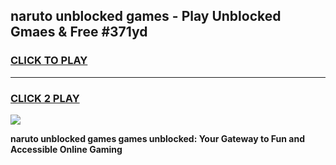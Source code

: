
## naruto unblocked games - Play Unblocked Gmaes & Free #371yd
<h3>
<a href="https://news.freeplayer.one?title=naruto_unblocked_games&ref=03M">CLICK TO PLAY</a></h3>
<hr>

<h3>
<a href="https://news.freeplayer.one?title=naruto_unblocked_games&ref=03M">CLICK 2 PLAY</a>
  
</h3>

<a href="https://news.freeplayer.one?title=naruto_unblocked_games&ref=03M"><img src="https://clearcache.store/games.png"></a>


**naruto unblocked games games unblocked: Your Gateway to Fun and Accessible Online Gaming**
